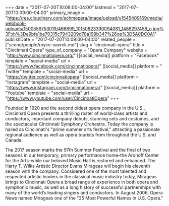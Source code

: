+++
date = "2017-07-20T10:08:00-04:00"
lastmod = "2017-07-20T10:09:00-04:00"
primary_image = "https://res.cloudinary.com/schmopera/image/upload/v1545409169/media/webhook-uploads/1500559753019/466899_10150823390094081_1486297456_o.jpg%3Foh%3De9bfe1be70315c7943209d78a199b347%26oe%3D5A0DC0A1"
publishDate = "2017-07-20T10:09:00-04:00"
related_people = ["scene/people/royce-vavrek.md"]
slug = "cincinnati-opera"
title = "Cincinnati Opera"
type_of_company = "Opera Company"
website = "http://www.cincinnatiopera.org/"
[[social_media]]
platform = "Facebook"
template = "social-media"
url = "https://www.facebook.com/cincinnatiopera/"
[[social_media]]
platform = " Twitter"
template = "social-media"
url = "https://twitter.com/cincinnatiopera"
[[social_media]]
platform = "Instagram"
template = "social-media"
url = "https://www.instagram.com/cincinnatiopera/"
[[social_media]]
platform = "Youtube"
template = "social-media"
url = "https://www.youtube.com/user/CincinnatiOpera"
+++

Founded in 1920 and the second oldest opera company in the U.S., Cincinnati Opera presents a thrilling roster of world-class artists and conductors, important company debuts, stunning sets and costumes, and the spectacular Cincinnati Symphony Orchestra. Today the company is hailed as Cincinnati's "prime summer arts festival," attracting a passionate regional audience as well as opera tourists from throughout the U.S. and Canada.

The 2017 season marks the 97th Summer Festival and the final of two seasons in our temporary, primary performance home–the Aronoff Center for the Arts–while our beloved Music Hall is restored and enhanced. The Harry T. Wilks Artistic Director Evans Mirageas will begin his eleventh season with the company. Considered one of the most talented and respected artistic leaders in the classical music industry today, Mirageas brings to Cincinnati Opera a broad range of experience in both opera and symphonic music, as well as a long history of successful partnerships with many of the world’s leading singers and conductors. In August 2006, Opera News named Mirageas one of the "25 Most Powerful Names in U.S. Opera."
